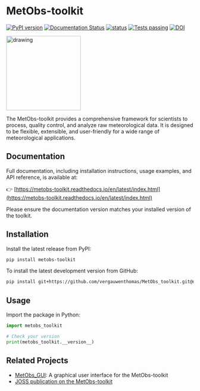 # MetObs-toolkit

[![PyPI version](https://badge.fury.io/py/metobs-toolkit.svg)](https://badge.fury.io/py/metobs-toolkit)
[![Documentation Status](https://readthedocs.org/projects/metobs-toolkit/badge/?version=latest)](https://metobs-toolkit.readthedocs.io/en/latest/?badge=latest)
[![status](https://joss.theoj.org/papers/ffa3a79315bdf4c4793992a1de41193d/status.svg)](https://joss.theoj.org/papers/ffa3a79315bdf4c4793992a1de41193d)
[![Tests passing](https://github.com/vergauwenthomas/MetObs_toolkit/actions/workflows/main_workflow.yml/badge.svg?branch=master)](https://github.com/vergauwenthomas/MetObs_toolkit/actions/workflows/main_workflow.yml)
[![DOI](https://zenodo.org/badge/DOI/10.5281/zenodo.10794417.svg)](https://doi.org/10.5281/zenodo.10794417)

[<img src="https://raw.githubusercontent.com/vergauwenthomas/MetObs_toolkit/master/docs/logo_small.jpeg" alt="drawing" style="width:200px;"/>](https://metobs-toolkit.readthedocs.io/en/latest/index.html)

The MetObs-toolkit provides a comprehensive framework for scientists to process, quality control, and analyze raw meteorological data. It is designed to be flexible, extensible, and user-friendly for a wide range of meteorological applications.

## Documentation

Full documentation, including installation instructions, usage examples, and API reference, is available at:

👉 [https://metobs-toolkit.readthedocs.io/en/latest/index.html](https://metobs-toolkit.readthedocs.io/en/latest/index.html)

Please ensure the documentation version matches your installed version of the toolkit.

## Installation

Install the latest release from PyPI:

```bash
pip install metobs-toolkit
```

To install the latest development version from GitHub:

```bash
pip install git+https://github.com/vergauwenthomas/MetObs_toolkit.git@dev
```

## Usage

Import the package in Python:

```python
import metobs_toolkit

# Check your version
print(metobs_toolkit.__version__)
```

## Related Projects

* [MetObs_GUI](https://github.com/vergauwenthomas/MetObs_GUI): A graphical user interface for the MetObs-toolkit
* [JOSS publication on the MetObs-toolkit](https://joss.theoj.org/papers/10.21105/joss.05916#)
